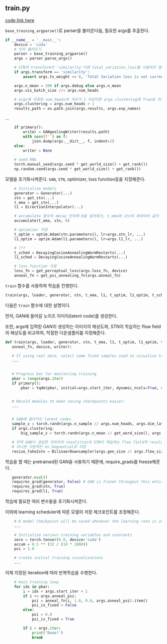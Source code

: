
## train.py

[code link here](https://github.com/0nandon/gangealing/blob/main/train.py)

`base_training_argparse()`로 parser을 불러온다음, 필요한 args를 추출한다.

```python
if __name__ = '__main__':
	device = 'cuda'
	# 인자 불러오기
	parser = base_training_argparse()
	args = parser.parse_args()

	# STN의 transform이 'similarity'이면 total_variation_loss를 사용하지 않는다.
	if args.transform == 'similarity':
		assert args.tv_weight == 0, 'Total Variation loss is not currently supported for similarity-only STNs'

	args.n_mean = 200 if args.debug else args.n_mean
	args.vis_batch_size //= args.num_heads

  	# args에 지정된 num_heads의 개수가 1 이상이면 args.clustering에 True로 지정한다.
	args.clustering = args.num_heads > 1
	results_path = os.path.join(args.results, args.exp_names)
```

...

```python
	if primary():
		writer = GANgealingWriter(results.path)
		with open(f'') as f:
			json.dump(args.__dict__, f, indent=2)
	else:
		writer = None
		
	# seed RNG
	torch.manual_seed(args.seed * get_world_size() + get_rank())
	np.random.seed(args.seed * get_world_size() + get_rank())
```

모델을 초기화시켜준다.
`GAN`, `STN`, optimizer, loss function등을 지정해준다.

```python
	# Initialize models
	generator = Generator(...)
	stn = get_stn(...)
	t_ema = get_stn(...)
	l1 = DirectionInterpolator(...)

	# accumulate 함수의 decay 인자에 0을 넣어줘서, t_ema와 stn의 파라미터 값이 동일하게 한다.
	accumulate(t_ema, stn, 0)

	# optimizer 지정
	t_optim = optim.Adam(stn.parameters(), lr=args.stn_lr, ...)
	l1_optim = optim.Adam(l1.parameters(), lr=args.l1_lr, ...)

	# ???
	t_sched = DecayingCosineAnnealingWarmRestarts(...)
	l1_sched = DecayingCosineAnnealingWarmRestarts(...)

	# loss function 지정
	loss_fn = get_perceptual_loss(args.loss_fn, device)
	anneal_fn = get_psi_annealing_fn(args.anneal_fn)
```

`train` 함수를 사용하여 학습을 진행한다.
```python
train(args, loader, generator, stn, t_ema, l1, t_optim, l1_optim, t_sched, l1_sched, loss_fn, anneal_fn, device, writer)
```

다음은 `train` 함수에 대한 설명이다.
 
먼저, GAN에 들어갈 노이즈 이미지(latent code)를 생성한다.
 
또한, args에 입력된 GAN이 생성하는 이미지의 해상도와, STN이 학습하는 flow field의 해상도를 비교하여, 적절한 다운샘플러를 지정해준다.

 ```python
 def train(args, loader, generator, stn, t_ema, l1, t_optim, l1_optim, t_sched, l1_sched, loss_fn,
	anneal_fn, device, writer):
		
	# If using real data, select some fixed samples used to visualize training:
	...


	# Progress bar for monitoring training
	pbar = range(args.iter)
	if primary():
		pbar = tqdm(pbar, initial=args.start_iter, dynamic_ncols=True, smoothing=0.2)


	# Recold modules to make saving checkpoints easier:
	...


	# GAN에 들어가는 latent codes
	sample_z = torch.randn(args.n_sample // args.num_heads, args.dim_latent, device=device)
	if args.clustering:
		big_sample_z = torch.randn(args.n_mean // get_word_size(), args.dim_latent, device=device)

	# 만약 GAN이 생성한 이미지의 resolition이 STN이 학습하는 flow field의 resolution보다 작으면 다운샘플러 지정.
	# 아니면 기본적인 nn.Sequential로 지정
	resize_fake2stn = BilinaerDownsampler(args.gen_size // args.flow_size, 3).to(device) if args.gen_size > args.flow_size else nn.Sequential()
 ```
 
 학습을 할 때는 pretrained된 GAN을 사용하기 때문에, require_grads를 freeze해준다.
 
 ```python
 	generator.eval()
	requires_grad(generator, False) # GAN is frozen througout this entire process
	requires_grad(stn, True)
	requires_grad(l1, True)
 ```
 
 학습에 필요한 여러 변수들을 초기화시켜준다.
 
 이외에 learning scheduler에 따른 모델의 저장 체크포인트를 조정해준다.

```python
	# A model checkpoint will be saved whenever the learning rate is zero
	...

	# Initialize various training variables and constants
	zero = torch.tensor(0.0, device='cuda')
	accum = 0.5 ** (32 / (10 * 1000))
	psi = 1.0

	# create initial training visualizations
	...
```

이제 지정된 iteration에 따라 반복학습을 수행한다.

```python
	# main training loop
	for idx in pbar:
		i = idx + args.start_iter + 1
		if i <= args.anneal_psi:
			psi = anneal_fn(i, 1.0, 0.0, args.anneal_psi).item()
			psi_is_fixed = False
		else:
			psi = 0.0
			psi_is_fixed = True

		if i > args.iter:
			print('Done!')
			break
```






